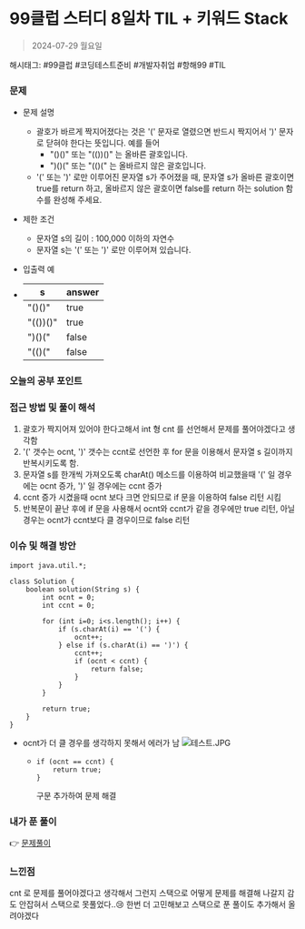 # 99클럽 스터디 8일차 TIL + 키워드 Stack
> 2024-07-29 월요일

해시태그: #99클럽 #코딩테스트준비 #개발자취업 #항해99 #TIL

### 문제
+ 문제 설명
    + 괄호가 바르게 짝지어졌다는 것은 '(' 문자로 열렸으면 반드시 짝지어서 ')' 문자로 닫혀야 한다는 뜻입니다. 예를 들어
      + "()()" 또는 "(())()" 는 올바른 괄호입니다.
      + ")()(" 또는 "(()(" 는 올바르지 않은 괄호입니다.
    + '(' 또는 ')' 로만 이루어진 문자열 s가 주어졌을 때, 문자열 s가 올바른 괄호이면 true를 return 하고, 올바르지 않은 괄호이면 false를 return 하는 solution 함수를 완성해 주세요.

+ 제한 조건
    + 문자열 s의 길이 : 100,000 이하의 자연수
    + 문자열 s는 '(' 또는 ')' 로만 이루어져 있습니다.

+ 입출력 예
+ | s        | answer |
  |----------|--------|
  | "()()"   | true   |
  | "(())()" | true   |
  | ")()("   | false  |
  | "(()("   | false  |

### 오늘의 공부 포인트


### 접근 방법 및 풀이 해석
1. 괄호가 짝지어져 있어야 한다고해서 int 형 cnt 를 선언해서 문제를 풀어야겠다고 생각함
2. '(' 갯수는 ocnt, ')' 갯수는 ccnt로 선언한 후 for 문을 이용해서 문자열 s 길이까지 반복시키도록 함.
3. 문자열 s를 한개씩 가져오도록 charAt() 메소드를 이용하여 비교했을때 '(' 일 경우에는 ocnt 증가, ')' 일 경우에는 ccnt 증가
4. ccnt 증가 시켰을때 ocnt 보다 크면 안되므로 if 문을 이용하여 false 리턴 시킴
5. 반복문이 끝난 후에 if 문을 사용해서 ocnt와 ccnt가 같을 경우에만 true 리턴, 아닐 경우는 ocnt가 ccnt보다 클 경우이므로 false 리턴

### 이슈 및 해결 방안
```
import java.util.*;

class Solution {
    boolean solution(String s) {
        int ocnt = 0;
        int ccnt = 0;
        
        for (int i=0; i<s.length(); i++) {
            if (s.charAt(i) == '(') {
                ocnt++;
            } else if (s.charAt(i) == ')') {
                ccnt++;
                if (ocnt < ccnt) {
                    return false;
                }
            }
        }

        return true;
    }
}
```
+ ocnt가 더 클 경우를 생각하지 못해서 에러가 남
![테스트.JPG](/day_8/테스트.JPG)
  + ```
    if (ocnt == ccnt) {
        return true;
    }
    ```
    구문 추가하여 문제 해결

### 내가 푼 풀이
👉 [문제풀이](https://github.com/subbangE/codingTest-study/blob/master/src/day_8/stack2.java)

### 느낀점
cnt 로 문제를 풀어야겠다고 생각해서 그런지 스택으로 어떻게 문제를 해결해 나갈지 감도 안잡혀서 스택으로 못풀었다..😢 한번 더 고민해보고 스택으로 푼 풀이도 추가해서 올려야겠다